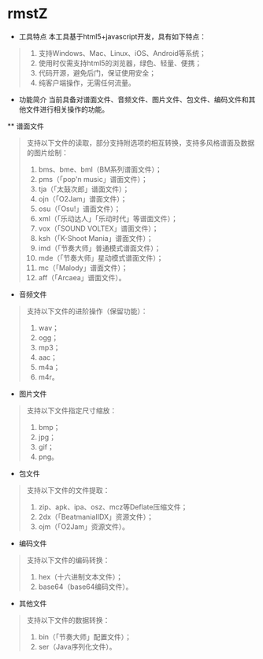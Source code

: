 # rmstZ

* 工具特点
本工具基于html5+javascript开发，具有如下特点：
>1. 支持Windows、Mac、Linux、iOS、Android等系统；
>2. 使用时仅需支持html5的浏览器，绿色、轻量、便携；
>3. 代码开源，避免后门，保证使用安全；
>4. 纯客户端操作，无需任何流量。

* 功能简介
当前具备对谱面文件、音频文件、图片文件、包文件、编码文件和其他文件进行相关操作的功能。

** 谱面文件
>支持以下文件的读取，部分支持附选项的相互转换，支持多风格谱面及数据的图片绘制：
>1. bms、bme、bml（BM系列谱面文件）；
>2. pms（「pop'n music」谱面文件）；
>2. tja（「太鼓次郎」谱面文件）；
>3. ojn（「O2Jam」谱面文件）；
>4. osu（「Osu!」谱面文件）；
>5. xml（「乐动达人」「乐动时代」等谱面文件）；
>6. vox（「SOUND VOLTEX」谱面文件）；
>7. ksh（「K-Shoot Mania」谱面文件）；
>8. imd（「节奏大师」普通模式谱面文件）；
>9. mde（「节奏大师」星动模式谱面文件）；
>10. mc（「Malody」谱面文件）；
>11. aff（「Arcaea」谱面文件）。

* 音频文件
>支持以下文件的进阶操作（保留功能）：
>1. wav；
>2. ogg；
>3. mp3；
>4. aac；
>5. m4a；
>6. m4r。

* 图片文件
>支持以下文件指定尺寸缩放：
>1. bmp；
>2. jpg；
>3. gif；
>4. png。

* 包文件
>支持以下文件的文件提取：
>1. zip、apk、ipa、osz、mcz等Deflate压缩文件；
>2. 2dx（「BeatmaniaIIDX」资源文件）；
>3. ojm（「O2Jam」资源文件）。

* 编码文件
>支持以下文件的编码转换：
>1. hex（十六进制文本文件）；
>2. base64（base64编码文件）。

* 其他文件
>支持以下文件的数据转换：
>1. bin（「节奏大师」配置文件）；
>2. ser（Java序列化文件）。
